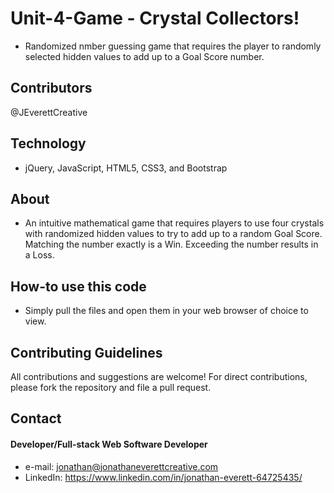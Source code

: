 # Unit-4-Game - Crystal Collectors!
* Randomized nmber guessing game that requires the player to randomly selected hidden values to add up to a Goal Score number.

## Contributors
@JEverettCreative

## Technology
* jQuery, JavaScript, HTML5, CSS3, and Bootstrap

## About
* An intuitive mathematical game that requires players to use four crystals with randomized hidden values to try to add up to a random Goal Score. Matching the number exactly is a Win. Exceeding the number results in a Loss. 

## How-to use this code
* Simply pull the files and open them in your web browser of choice to view.

## Contributing Guidelines
All contributions and suggestions are welcome!
For direct contributions, please fork the repository and file a pull request. 

## Contact
#### Developer/Full-stack Web Software Developer
* e-mail: jonathan@jonathaneverettcreative.com
* LinkedIn: https://www.linkedin.com/in/jonathan-everett-64725435/
